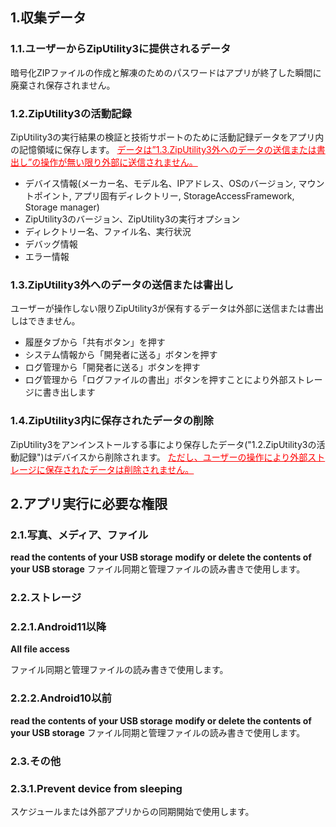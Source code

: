 ## 1.収集データ
### 1.1.ユーザーからZipUtility3に提供されるデータ

暗号化ZIPファイルの作成と解凍のためのパスワードはアプリが終了した瞬間に廃棄され保存されません。

### 1.2.ZipUtility3の活動記録

ZipUtility3の実行結果の検証と技術サポートのために活動記録データをアプリ内の記憶領域に保存します。
<span style="color: red;"><u>データは”1.3.ZipUtility3外へのデータの送信または書出し”の操作が無い限り外部に送信されません。</u></span>

- デバイス情報(メーカー名、モデル名、IPアドレス、OSのバージョン, マウントポイント, アプリ固有ディレクトリー, StorageAccessFramework, Storage manager)
- ZipUtility3のバージョン、ZipUtility3の実行オプション
- ディレクトリー名、ファイル名、実行状況
- デバッグ情報
- エラー情報

### 1.3.ZipUtility3外へのデータの送信または書出し

ユーザーが操作しない限りZipUtility3が保有するデータは外部に送信または書出しはできません。

- 履歴タブから「共有ボタン」を押す
- システム情報から「開発者に送る」ボタンを押す
- ログ管理から「開発者に送る」ボタンを押す
- ログ管理から「ログファイルの書出」ボタンを押すことにより外部ストレージに書き出します

### 1.4.ZipUtility3内に保存されたデータの削除

ZipUtility3をアンインストールする事により保存したデータ("1.2.ZipUtility3の活動記録")はデバイスから削除されます。
<span style="color: red; "><u>ただし、ユーザーの操作により外部ストレージに保存されたデータは削除されません。</u></span>

## 2.アプリ実行に必要な権限

### 2.1.写真、メディア、ファイル
**read the contents of your USB storage**
**modify or delete the contents of your USB storage**
ファイル同期と管理ファイルの読み書きで使用します。

### 2.2.ストレージ

### 2.2.1.Android11以降
**All file access**

ファイル同期と管理ファイルの読み書きで使用します。

### 2.2.2.Android10以前
**read the contents of your USB storage**
**modify or delete the contents of your USB storage**
ファイル同期と管理ファイルの読み書きで使用します。

### 2.3.その他

### 2.3.1.Prevent device from sleeping
スケジュールまたは外部アプリからの同期開始で使用します。
